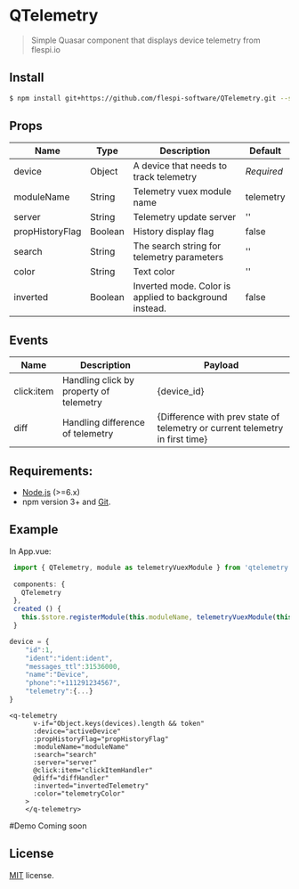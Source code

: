# QTelemetry

> Simple Quasar component that displays device telemetry from flespi.io

## Install
````bash
$ npm install git+https://github.com/flespi-software/QTelemetry.git --save
````

## Props
| Name  | Type | Description  |Default |
|---|---|---|---|
| device  | Object  | A device that needs to track telemetry  | *Required* |
|  moduleName | String  | Telemetry vuex module name |telemetry|
|  server |  String | Telemetry update server  |''|
|  propHistoryFlag | Boolean  |  History display flag |false|
|  search | String  | The search string for telemetry parameters  |''|
|  color | String  |  Text color |''|
| inverted |  Boolean |  Inverted mode. Color is applied to background instead. |false|

## Events
| Name  |  Description  | Payload |
|---|---|---|
|click:item| Handling click by property of telemetry| {device_id}|
|diff|Handling difference of telemetry|{Difference with prev state of telemetry or current telemetry in first time}|

## Requirements:

- [Node.js](https://nodejs.org/en/) (>=6.x)
- npm version 3+ and [Git](https://git-scm.com/).

## Example
In App.vue:
```javascript
 import { QTelemetry, module as telemetryVuexModule } from 'qtelemetry'
 
 components: {
   QTelemetry
 },
 created () {
   this.$store.registerModule(this.moduleName, telemetryVuexModule(this.$store, Vue))
 }
```
````javascript
device = {
    "id":1,
    "ident":"ident:ident",
    "messages_ttl":31536000,
    "name":"Device",
    "phone":"+111291234567",
    "telemetry":{...}
}

````
````vue
<q-telemetry
      v-if="Object.keys(devices).length && token"
      :device="activeDevice"
      :propHistoryFlag="propHistoryFlag"
      :moduleName="moduleName"
      :search="search"
      :server="server"
      @click:item="clickItemHandler"
      @diff="diffHandler"
      :inverted="invertedTelemetry"
      :color="telemetryColor"
    >
    </q-telemetry>
````

#Demo
Coming soon

## License
[MIT](https://github.com/flespi-software/QTelemetry/blob/master/LICENSE) license.